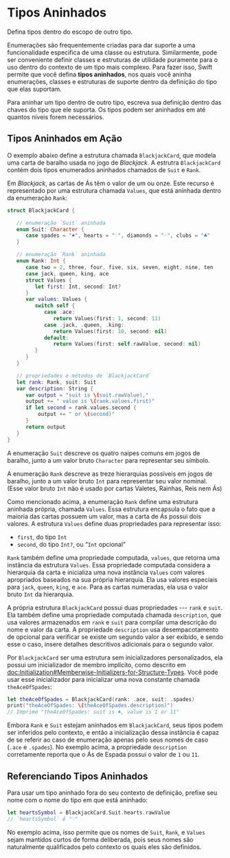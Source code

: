 

# Tipos Aninhados

Defina tipos dentro do escopo de outro tipo.

Enumerações são frequentemente criadas para dar suporte a uma funcionalidade especifica de uma classe ou estrutura.
Similarmente, pode ser conveniente definir classes e estruturas de utilidade
puramente para o uso dentro do contexto de um tipo mais complexo.
Para fazer isso, Swift permite que você defina **tipos aninhados**,
nos quais você aninha enumerações, classes e estruturas de suporte
dentro da definição do tipo que elas suportam.

Para aninhar um tipo dentro de outro tipo,
escreva sua definição dentro das chaves do tipo que ele suporta.
Os tipos podem ser aninhados em até quantos níveis forem necessários.

## Tipos Aninhados em Ação

O exemplo abaixo define a estrutura chamada `BlackjackCard`,
que modela uma carta de baralho usada no jogo de _Blackjack_.
A estrutra `BlackjackCard` contém dois tipos enumerados aninhados
chamados de `Suit` e `Rank`.

Em _Blackjack_, as cartas de Ás têm o valor de um ou onze.
Este recurso é representado por uma estrutura chamada `Values`,
que está aninhada dentro da enumeração `Rank`:

```swift
struct BlackjackCard {

   // enumeração `Suit` aninhada
   enum Suit: Character {
      case spades = "♠", hearts = "♡", diamonds = "♢", clubs = "♣"
   }

   // enumeração `Rank` aninhada
   enum Rank: Int {
      case two = 2, three, four, five, six, seven, eight, nine, ten
      case jack, queen, king, ace
      struct Values {
         let first: Int, second: Int?
      }
      var values: Values {
         switch self {
            case .ace:
               return Values(first: 1, second: 11)
            case .jack, .queen, .king:
               return Values(first: 10, second: nil)
            default:
               return Values(first: self.rawValue, second: nil)
         }
      }
   }

   // propriedades e métodos de `BlackjackCard`
   let rank: Rank, suit: Suit
   var description: String {
      var output = "suit is \(suit.rawValue),"
      output += " value is \(rank.values.first)"
      if let second = rank.values.second {
          output += " or \(second)"
      }
      return output
   }
}
```

A enumeração `Suit` descreve os quatro naipes comuns em jogos de baralho,
junto a um valor bruto `Character` para representar seu símbolo.
 
A enumeração `Rank` descreve as treze hierarquias possíveis em jogos de baralho,
junto a um valor bruto `Int` para representar seu valor nominal.
(Esse valor bruto `Int` não é usado por cartas Valetes, Rainhas, Reis nem Ás)
 
Como mencionado acima, a enumeração `Rank` define
uma estrutura aninhada própria, chamada `Values`.
Essa estrutura encapsula o fato que a maioria das cartas possuem um valor,
mas a carta de Ás possui dois valores.
A estrutura `Values` define duas propriedades para representar isso:
 
- `first`, do tipo `Int`
- `second`, do tipo `Int?`, ou “`Int` opcional”

`Rank` também define uma propriedade computada, `values`,
que retorna uma instância da estrutura `Values`.
Essa propriedade computada considera a hierarquia da carta
e inicializa uma nova instância `Values` com valores apropriados baseados na sua própria hierarquia.
Ela usa valores especiais para `jack`, `queen`, `king`, e `ace`. 
Para as cartas numeradas, ela usa o valor bruto `Int` da hierarquia.

A própria estrutura `BlackjackCard` possui duas propriedades --- `rank` e `suit`.
Ela também define uma propriedade computada chamada `description`,
que usa valores armazenados em `rank` e `suit` para compilar
uma descrição do nome e valor da carta.
A propriedade `description` usa desempacotamento de opcional para verificar se existe
um segundo valor a ser exibido, e sendo esse o caso,
insere detalhes descritivos adicionais para o segundo valor.

Por `BlackjackCard` ser uma estrutura sem inicializadores personalizados,
ela possui um inicializador de membro implícito,
como descrito em <doc:Initialization#Memberwise-Initializers-for-Structure-Types>.
Você pode usar esse inicializador para inicializar uma nova constante chamada `theAceOfSpades`: 

```swift
let theAceOfSpades = BlackjackCard(rank: .ace, suit: .spades)
print("theAceOfSpades: \(theAceOfSpades.description)")
// Imprime "theAceOfSpades: suit is ♠, value is 1 or 11"
```

Embora `Rank` e `Suit` estejam aninhados em `BlackjackCard`,
seus tipos podem ser inferidos pelo contexto,
e então a inicialização dessa instância é capaz de se referir ao caso de enumeração
apenas pelo seus nomes de caso (`.ace` e `.spades`).
No exemplo acima, a propriedade `description` corretamente reporta que
o Ás de Espada possui o valor de `1` ou `11`.

## Referenciando Tipos Aninhados

Para usar um tipo aninhado fora do seu contexto de definição,
prefixe seu nome com o nome do tipo em que está aninhado:

```swift
let heartsSymbol = BlackjackCard.Suit.hearts.rawValue
// `heartsSymbol` é "♡"
```

No exemplo acima,
isso permite que os nomes de `Suit`, `Rank`, e `Values` sejam mantidos curtos de forma deliberada,
pois seus nomes são naturalmente qualificados pelo contexto os quais eles são definidos.
